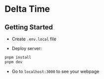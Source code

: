# Delta Time
## Getting Started
- Create `.env.local` file

- Deploy server:
```bash
pnpm install
pnpm dev
```
- Go to `localhost:3000` to see your webpage

